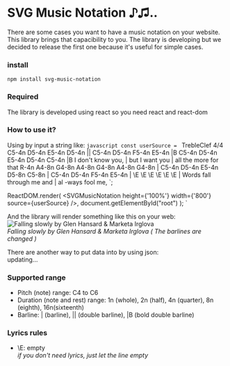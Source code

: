 # SVG Music Notation ♪♫..

There are some cases you want to have a music notation on your website. This library brings that capacibility to you.
The library is developing but we decided to release the first one because it's useful for simple cases.

### install
`
npm install svg-music-notation
`
### Required
The library is developed using react so you need react and react-dom

### How to use it?
Using by input a string like:
`javascript
const userSource = `
TrebleClef 4/4 C5-4n D5-4n E5-4n D5-4n || C5-4n D5-4n F5-4n E5-4n |B C5-4n D5-4n E5-4n D5-4n C5-4n |B
I don't know you, | but I want you | all the more for that
R-4n A4-8n G4-8n A4-8n G4-8n A4-8n G4-8n | C5-4n D5-4n E5-4n D5-8n C5-8n | C5-4n D5-4n F5-4n E5-4n |
\\E \\E \\E \\E \\E \\E | Words fall through me and | al -ways fool me,
`;

ReactDOM.render(
    <SVGMusicNotation height={'100%'} width={'800'} source={userSource} />,
    document.getElementById("root")
);
`

And the library will render something like this on your web:
![Falling slowly by Glen Hansard & Marketa Irglova](https://user-images.githubusercontent.com/23725530/78373263-9164e500-75f4-11ea-9494-49d8a1c44976.png)  
*Falling slowly by Glen Hansard & Marketa Irglova ( The barlines are changed )*

There are another way to put data into by using json:  
updating...

### Supported range
- Pitch (note) range: C4 to C6
- Duration (note and rest) range: 1n (whole), 2n (half), 4n (quarter), 8n (eighth), 16n(sixteenth)
- Barline: | (barline), || (double barline), |B (bold double barline)

### Lyrics rules
- \\E: empty  
*if you don't need lyrics, just let the line empty*
